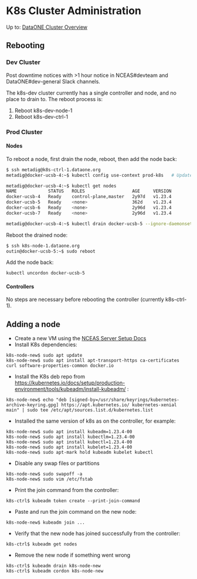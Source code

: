# K8s Cluster Administration

Up to: [DataONE Cluster Overview](../cluster-overview.md)


## Rebooting

### Dev Cluster
Post downtime notices with >1 hour notice in NCEAS#devteam and DataONE#dev-general Slack channels.

The k8s-dev cluster currently has a single controller and node, and no place to drain to. The reboot process is:
1. Reboot k8s-dev-node-1
2. Reboot k8s-dev-ctrl-1

### Prod Cluster
#### Nodes
To reboot a node, first drain the node, reboot, then add the node back:
```bash
$ ssh metadig@k8s-ctrl-1.dataone.org
metadig@docker-ucsb-4:~$ kubectl config use-context prod-k8s   # Update ~metadig/.kube/config if this fails

metadig@docker-ucsb-4:~$ kubectl get nodes
NAME            STATUS   ROLES                  AGE     VERSION
docker-ucsb-4   Ready    control-plane,master   2y97d   v1.23.4
docker-ucsb-5   Ready    <none>                 362d    v1.23.4
docker-ucsb-6   Ready    <none>                 2y96d   v1.23.4
docker-ucsb-7   Ready    <none>                 2y96d   v1.23.4

metadig@docker-ucsb-4:~$ kubectl drain docker-ucsb-5 --ignore-daemonsets --delete-emptydir-data --force
```

Reboot the drained node:
```bash
$ ssh k8s-node-1.dataone.org
outin@docker-ucsb-5:~$ sudo reboot
```

Add the node back:
```bash
kubectl uncordon docker-ucsb-5
```

#### Controllers
No steps are necessary before rebooting the controller (currently k8s-ctrl-1).


## Adding a node

- Create a new VM using the [NCEAS Server Setup Docs]( https://github.nceas.ucsb.edu/NCEAS/Computing/blob/master/server_setup.md)
- Install K8s dependencies:
```
k8s-node-new$ sudo apt update
k8s-node-new$ sudo apt install apt-transport-https ca-certificates curl software-properties-common docker.io
```

- Install the K8s deb repo from https://kubernetes.io/docs/setup/production-environment/tools/kubeadm/install-kubeadm/ :
```
k8s-node-new$ echo "deb [signed-by=/usr/share/keyrings/kubernetes-archive-keyring.gpg] https://apt.kubernetes.io/ kubernetes-xenial main" | sudo tee /etc/apt/sources.list.d/kubernetes.list
```

- Installed the same version of k8s as on the controller, for example:
```
k8s-node-new$ sudo apt install kubeadm=1.23.4-00
k8s-node-new$ sudo apt install kubectlm=1.23.4-00
k8s-node-new$ sudo apt install kubectl=1.23.4-00
k8s-node-new$ sudo apt install kubelet=1.23.4-00
k8s-node-new$ sudo apt-mark hold kubeadm kubelet kubectl
```

- Disable any swap files or partitions
```
k8s-node-new$ sudo swapoff -a
k8s-node-new$ sudo vim /etc/fstab
```

- Print the join command from the controller:
```
k8s-ctrl$ kubeadm token create --print-join-command
```

- Paste and run the join command on the new node:
```
k8s-node-new$ kubeadm join ...
```

- Verify that the new node has joined successfully from the controller:
```
k8s-ctrl$ kubeadm get nodes
```

- Remove the new node if something went wrong
```
k8s-ctrl$ kubeadm drain k8s-node-new
k8s-ctrl$ kubeadm cordon k8s-node-new
```



